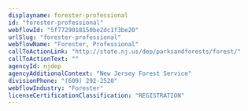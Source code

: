 ```yaml
---
displayname: forester-professional
id: "forester-professional"
webflowId: "5f7729018150be2dc1f3be20"
urlSlug: "forester-professional"
webflowName: "Forester, Professional"
callToActionLink: "http://state.nj.us/dep/parksandforests/forest/"
callToActionText: ""
agencyId: njdep
agencyAdditionalContext: "New Jersey Forest Service"
divisionPhone: "(609) 292-2520"
webflowIndustry: "Forester"
licenseCertificationClassification: "REGISTRATION"
---
```

